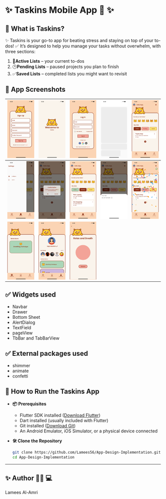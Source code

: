 #  ✨ **Taskins** Mobile App 📱  ✨


## 📝 What is Taskins?

✨ Taskins is your go-to app for beating stress and staying on top of your to-dos! ✅ It’s designed to help you manage your tasks without overwhelm, with three sections:
1. 📝**Active Lists** – your current to-dos  
2. 🕒**Pending Lists** – paused projects you plan to finish  
3. ✅**Saved Lists** – completed lists you might want to revisit  


## 📱 App Screenshots

| ![Image 1](Simulator%20Screenshot%20-%20iPhone%2013%20Pro%20Max%20-%202025-05-10%20at%2012.28.46.png) | ![Image 2](Simulator%20Screenshot%20-%20iPhone%2013%20Pro%20Max%20-%202025-05-10%20at%2012.28.43.png) | ![Image 3](Simulator%20Screenshot%20-%20iPhone%2013%20Pro%20Max%20-%202025-05-10%20at%2012.28.50.png) | ![Image 4](Simulator%20Screenshot%20-%20iPhone%2013%20Pro%20Max%20-%202025-05-10%20at%2012.29.01.png) | ![Image 5](Simulator%20Screenshot%20-%20iPhone%2013%20Pro%20Max%20-%202025-05-10%20at%2012.29.05.png) |
|---|---|---|---|---|
| ![Image 6](Simulator%20Screenshot%20-%20iPhone%2013%20Pro%20Max%20-%202025-05-10%20at%2012.29.07.png) | ![Image 7](Simulator%20Screenshot%20-%20iPhone%2013%20Pro%20Max%20-%202025-05-10%20at%2012.29.12.png) | ![Image 8](Simulator%20Screenshot%20-%20iPhone%2013%20Pro%20Max%20-%202025-05-10%20at%2012.29.16.png) | ![Image 9](Simulator%20Screenshot%20-%20iPhone%2013%20Pro%20Max%20-%202025-05-10%20at%2012.29.20.png) | ![Image 10](Simulator%20Screenshot%20-%20iPhone%2013%20Pro%20Max%20-%202025-05-10%20at%2012.29.24.png) |
| ![Image 11](Simulator%20Screenshot%20-%20iPhone%2013%20Pro%20Max%20-%202025-05-10%20at%2012.29.27.png) | ![Image 12](Simulator%20Screenshot%20-%20iPhone%2013%20Pro%20Max%20-%202025-05-10%20at%2012.29.29.png) | ![Image 13](Simulator%20Screenshot%20-%20iPhone%2013%20Pro%20Max%20-%202025-05-10%20at%2012.29.33.png) |  |  |









## ✅  Widgets used 

+ Navbar
+ Drawer
+ Bottom Sheet
+ AlertDialog
+ TextField
+ pageView
+ TbBar and TabBarView



## ✅ External packages used 

+ shimmer
+ animate
+ confetti 


## 🚀 How to Run the Taskins App

+ **📦 Prerequisites**  
  + Flutter SDK installed ([Download Flutter](https://docs.flutter.dev/get-started/install))  
  + Dart installed (usually included with Flutter)  
  + Git installed ([Download Git](https://git-scm.com/downloads))  
  + An Android Emulator, iOS Simulator, or a physical device connected  

+ **🛠️ Clone the Repository**  
  ```bash
  git clone https://github.com/Lamees56/App-Design-Implementation.git
  cd App-Design-Implementation


---

## ✨ Author 👩‍💻 💻

Lamees Al-Amri 

